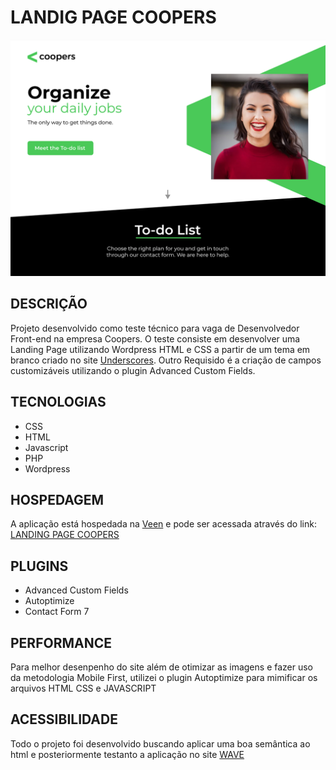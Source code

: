 # LANDIG PAGE COOPERS

![image](https://github.com/ricardiobraga/teste-coopers-desenvolvedor-frontend/blob/main/screenshot.png) 

## DESCRIÇÃO
Projeto desenvolvido como teste técnico para vaga de Desenvolvedor Front-end na empresa Coopers.
O teste consiste em desenvolver uma Landing Page utilizando Wordpress HTML e CSS a partir de um tema em branco criado no site [Underscores](https://underscores.me/).
Outro Requisido é a criação de campos customizáveis utilizando o plugin Advanced Custom Fields.

## TECNOLOGIAS
* CSS
* HTML
* Javascript
* PHP
* Wordpress

## HOSPEDAGEM
A aplicação está hospedada na [Veen](https://veen.host/) e pode ser acessada através do link: [LANDING PAGE COOPERS](https://coopers.ricardobraga.art.br)

## PLUGINS
* Advanced Custom Fields
* Autoptimize
* Contact Form 7

## PERFORMANCE
Para melhor desenpenho do site além de otimizar as imagens e fazer uso da metodologia Mobile First, utilizei o plugin Autoptimize para mimificar os arquivos HTML CSS e JAVASCRIPT

## ACESSIBILIDADE
Todo o projeto foi desenvolvido buscando aplicar uma boa semântica ao html e posteriormente testanto a aplicação no site [WAVE](https://wave.webaim.org/)